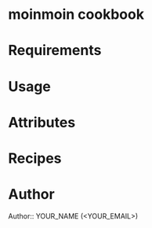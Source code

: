 # moinmoin cookbook

# Requirements

# Usage

# Attributes

# Recipes

# Author

Author:: YOUR_NAME (<YOUR_EMAIL>)
